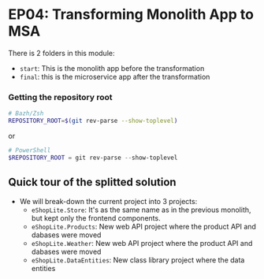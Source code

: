 # EP04: Transforming Monolith App to MSA

There is 2 folders in this module:
- `start`: This is the monolith app before the transformation
- `final`: this is the microservice app after the transformation


### Getting the repository root

```bash
# Bazh/Zsh
REPOSITORY_ROOT=$(git rev-parse --show-toplevel)
```
or
```powershell
# PowerShell
$REPOSITORY_ROOT = git rev-parse --show-toplevel
```

## Quick tour of the splitted solution


- We will break-down the current project into 3 projects:
  - `eShopLite.Store`: It's as the same name as in the previous monolith, but kept only the frontend components.
  - `eShopLite.Products`: New web API project where the product API and dabases were moved
  - `eShopLite.Weather`: New web API project where the product API and dabases were moved
  - `eShopLite.DataEntities`: New class library project where the data entities




